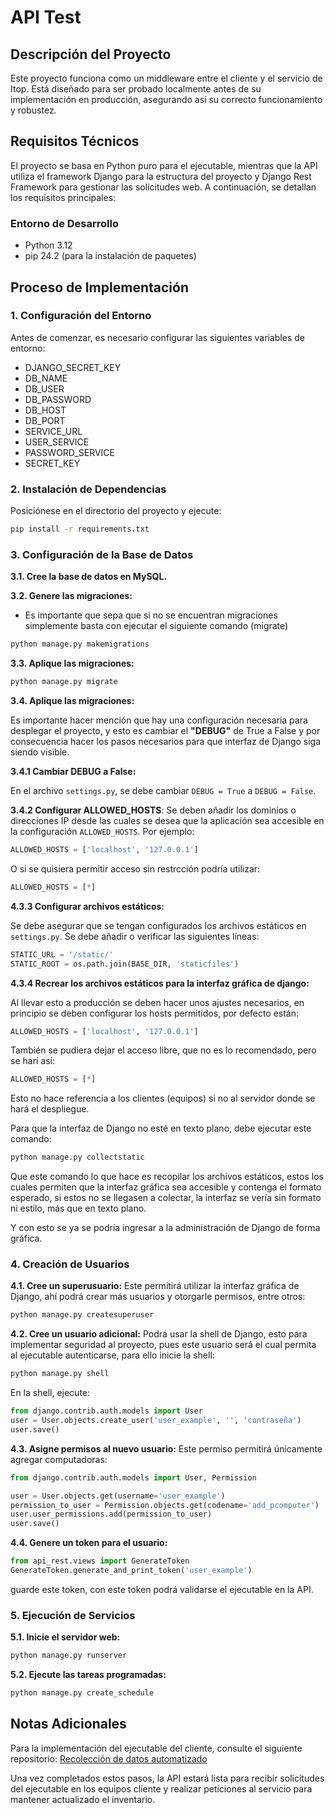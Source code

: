 # API Test

## Descripción del Proyecto

Este proyecto funciona como un middleware entre el cliente y el servicio de Itop. Está diseñado para ser probado localmente antes de su implementación en producción, asegurando así su correcto funcionamiento y robustez.

## Requisitos Técnicos

El proyecto se basa en Python puro para el ejecutable, mientras que la API utiliza el framework Django para la estructura del proyecto y Django Rest Framework para gestionar las solicitudes web. A continuación, se detallan los requisitos principales:

### Entorno de Desarrollo
- Python 3.12
- pip 24.2 (para la instalación de paquetes)

## Proceso de Implementación

### 1. Configuración del Entorno

Antes de comenzar, es necesario configurar las siguientes variables de entorno:

- DJANGO_SECRET_KEY
- DB_NAME
- DB_USER
- DB_PASSWORD
- DB_HOST
- DB_PORT
- SERVICE_URL
- USER_SERVICE
- PASSWORD_SERVICE
- SECRET_KEY

### 2. Instalación de Dependencias

Posiciónese en el directorio del proyecto y ejecute:

```bash
pip install -r requirements.txt
```

### 3. Configuración de la Base de Datos

**3.1. Cree la base de datos en MySQL.**

**3.2. Genere las migraciones:**

-  Es importante que sepa que si no se encuentran migraciones simplemente basta con ejecutar el siguiente comando (migrate)

```bash
python manage.py makemigrations
```
**3.3. Aplique las migraciones:**
```bash
python manage.py migrate
```
**3.4. Aplique las migraciones:**

Es importante hacer mención que hay una configuración necesaria para desplegar el proyecto, y esto es cambiar el **"DEBUG"** de True a False y por consecuencia hacer los pasos necesarios para que interfaz de Django siga siendo visible. 

**3.4.1 Cambiar DEBUG a False:**
   
En el archivo `settings.py`, se debe cambiar `DEBUG = True` a `DEBUG = False`.

**3.4.2 Configurar ALLOWED_HOSTS**:
Se deben añadir los dominios o direcciones IP desde las cuales se desea que la aplicación sea accesible en la configuración `ALLOWED_HOSTS`. Por ejemplo:

```python
ALLOWED_HOSTS = ['localhost', '127.0.0.1']
```
O si se quisiera permitir acceso sin restrcción podría utilizar:

```python
ALLOWED_HOSTS = [*]
```
**4.3.3 Configurar archivos estáticos:**

Se debe asegurar que se tengan configurados los archivos estáticos en `settings.py`. Se debe añadir o verificar las siguientes líneas:

```python
STATIC_URL = '/static/' 
STATIC_ROOT = os.path.join(BASE_DIR, 'staticfiles')
```

**4.3.4 Recrear los archivos estáticos para la interfaz gráfica de django:**

Al llevar esto a producción se deben hacer unos ajustes necesarios, en principio se deben configurar los hosts permitidos, por defecto están: 
```python
ALLOWED_HOSTS = ['localhost', '127.0.0.1']
```
También se pudiera dejar el acceso libre, que no es lo recomendado, pero se harí así:

```python
ALLOWED_HOSTS = [*]
```

Esto no hace referencia a los clientes (equipos)  si no al servidor donde se hará el despliegue.

Para que la interfaz de Django no esté en texto plano, debe ejecutar este comando:

```bash
python manage.py collectstatic
```

Que este comando lo que hace es recopilar los archivos estáticos, estos los cuales permiten que la interfaz gráfica sea accesible y contenga el formato esperado, si estos no se llegasen a colectar, la interfaz se vería sin formato ni estilo, más que en texto plano. 

Y con esto se ya se podría ingresar a la administración de Django de forma gráfica.

### 4. Creación de Usuarios

**4.1. Cree un superusuario:** Este permitirá utilizar la interfaz gráfica de Django, ahí podrá crear más usuarios y otorgarle permisos, entre otros:
```bash
python manage.py createsuperuser
```

**4.2. Cree un usuario adicional:** Podrá usar la shell de Django, esto para implementar seguridad al proyecto, pues este usuario será el cual permita al ejecutable autenticarse, para ello inicie la shell:
```bash
python manage.py shell
```
En la shell, ejecute:
```python
from django.contrib.auth.models import User
user = User.objects.create_user('user_example', '', 'contraseña')
user.save()
```

**4.3. Asigne permisos al nuevo usuario:** Este permiso permitirá únicamente agregar computadoras:
```python
from django.contrib.auth.models import User, Permission

user = User.objects.get(username='user_example')
permission_to_user = Permission.objects.get(codename='add_pcomputer')
user.user_permissions.add(permission_to_user)
user.save()
```

**4.4. Genere un token para el usuario:**
```python
from api_rest.views import GenerateToken
GenerateToken.generate_and_print_token('user_example')
```
guarde este token, con este token podrá validarse el ejecutable en la API.

### 5. Ejecución de Servicios

**5.1. Inicie el servidor web:**
```bash
python manage.py runserver
```

**5.2. Ejecute las tareas programadas:**
```bash
python manage.py create_schedule
```

## Notas Adicionales

Para la implementación del ejecutable del cliente, consulte el siguiente repositorio:
[Recolección de datos automatizado](https://github.com/egonzalez-2019065/automatizacion_inventario)

Una vez completados estos pasos, la API estará lista para recibir solicitudes del ejecutable en los equipos cliente y realizar peticiones al servicio para mantener actualizado el inventario.